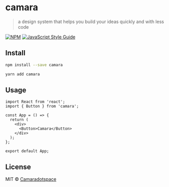 # camara

> a design system that helps you build your ideas quickly and with less code

[![NPM](https://img.shields.io/npm/v/camara.svg)](https://www.npmjs.com/package/camara) [![JavaScript Style Guide](https://img.shields.io/badge/code_style-standard-brightgreen.svg)](https://standardjs.com)

## Install

```bash
npm install --save camara
```

```bash
yarn add camara
```

## Usage

```tsx
import React from 'react';
import { Button } from 'camara';

const App = () => {
  return (
    <div>
      <Button>Camara</Button>
    </div>
  );
};

export default App;
```

## License

MIT © [Camaradotspace](https://github.com/Camaradotspace)
